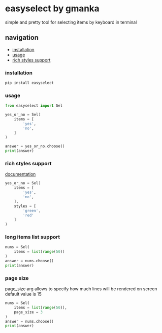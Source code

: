 # easyselect by gmanka

simple and pretty tool for selecting items by keyboard in terminal

## navigation

- [installation](#installation)
- [usage](#usage)
- [rich styles support](#rich-styles-support)

### installation

```sh
pip install easyselect
```

### usage

```py
from easyselect import Sel

yes_or_no = Sel(
    items = [
        'yes',
        'no',
    ]
)

answer = yes_or_no.choose()
print(answer)
```

### rich styles support

[documentation](https://rich.readthedocs.io/en/stable/style.html)

```py
yes_or_no = Sel(
    items = [
        'yes',
        'no',
    ],
    styles = [
        'green',
        'red'
    ]
)
```

### long items list support

```py
nums = Sel(
    items = list(range(50))
)
answer = nums.choose()
print(answer)
```

### page size

page_size arg allows to specify how much lines will be rendered on screen
default value is 15

```py
nums = Sel(
    items = list(range(50)),
    page_size = 3
)
answer = nums.choose()
print(answer)
```
